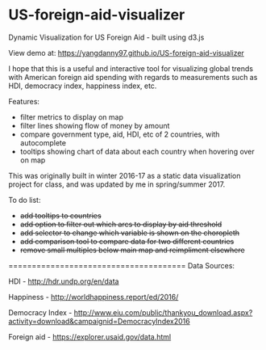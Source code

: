 # US-foreign-aid-visualizer
Dynamic Visualization for US Foreign Aid - built using d3.js

View demo at: https://yangdanny97.github.io/US-foreign-aid-visualizer

I hope that this is a useful and interactive tool for visualizing global trends with American foreign aid spending with regards to measurements  such as HDI, democracy index, happiness index, etc.

Features:
- filter metrics to display on map
- filter lines showing flow of money by amount
- compare government type, aid, HDI, etc of 2 countries, with autocomplete
- tooltips showing chart of data about each country when hovering over on map

This was originally built in winter 2016-17 as a static data visualization project for class, and was updated by me in spring/summer 2017.

To do list:
- ~~add tooltips to countries~~
- ~~add option to filter out which arcs to display by aid threshold~~
- ~~add selector to change which variable is shown on the choropleth~~
- ~~add comparison tool to compare data for two different countries~~
- ~~remove small multiples below main map and reimpliment elsewhere~~

======================================
Data Sources:

HDI - http://hdr.undp.org/en/data

Happiness - http://worldhappiness.report/ed/2016/

Democracy Index - http://www.eiu.com/public/thankyou_download.aspx?activity=download&campaignid=DemocracyIndex2016

Foreign aid - https://explorer.usaid.gov/data.html
